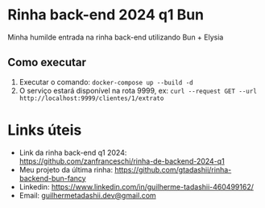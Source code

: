 # Rinha back-end 2024 q1 Bun

Minha humilde entrada na rinha back-end utilizando Bun + Elysia

## Como executar

1. Executar o comando: `docker-compose up --build -d`
2. O serviço estará disponível na rota 9999, ex: `curl --request GET --url http://localhost:9999/clientes/1/extrato`

# Links úteis

- Link da rinha back-end q1 2024: https://github.com/zanfranceschi/rinha-de-backend-2024-q1
- Meu projeto da última rinha: https://github.com/gtadashii/rinha-backend-bun-fancy
- Linkedin: https://www.linkedin.com/in/guilherme-tadashii-460499162/
- Email: guilhermetadashii.dev@gmail.com
